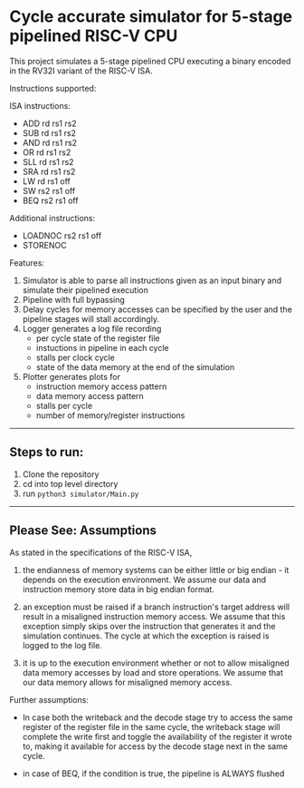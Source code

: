 # Cycle accurate simulator for 5-stage pipelined RISC-V CPU

This project simulates a 5-stage pipelined CPU executing a binary encoded in the RV32I variant of the RISC-V ISA.

Instructions supported:

ISA instructions:

- ADD rd rs1 rs2
- SUB rd rs1 rs2
- AND rd rs1 rs2
- OR rd rs1 rs2
- SLL rd rs1 rs2
- SRA rd rs1 rs2
- LW rd rs1 off
- SW rs2 rs1 off
- BEQ rs2 rs1 off

Additional instructions:

- LOADNOC rs2 rs1 off
- STORENOC

Features:

1. Simulator is able to parse all instructions given as an input binary and simulate their pipelined execution
2. Pipeline with full bypassing
3. Delay cycles for memory accesses can be specified by the user and the pipeline stages will stall accordingly.
4. Logger generates a log file recording
   - per cycle state of the register file
   - instuctions in pipeline in each cycle
   - stalls per clock cycle
   - state of the data memory at the end of the simulation
5. Plotter generates plots for
   - instruction memory access pattern
   - data memory access pattern
   - stalls per cycle
   - number of memory/register instructions

<hr>

## Steps to run:

1. Clone the repository
2. cd into top level directory
3. run `python3 simulator/Main.py`

<hr>

## Please See: Assumptions

As stated in the specifications of the RISC-V ISA,

1. the endianness of memory systems can be either little or big endian - it depends on the execution environment. We assume our data and instruction memory store data in big endian format.

2. an exception must be raised if a branch instruction's target address will result in a misaligned instruction memory access. We assume that this exception simply skips over the instruction that generates it and the simulation continues. The cycle at which the exception is raised is logged to the log file.

3. it is up to the execution environment whether or not to allow misaligned data memory accesses by load and store operations. We assume that our data memory allows for misaligned memory access.

Further assumptions:

- In case both the writeback and the decode stage try to access the same register of the register file in the same cycle, the writeback stage will complete the write first and toggle the availability of the register it wrote to, making it available for access by the decode stage next in the same cycle.

- in case of BEQ, if the condition is true, the pipeline is ALWAYS flushed

